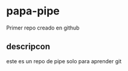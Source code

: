 # papa-pipe
Primer repo creado en github
## descripcon
este es un repo de pipe solo para aprender git

